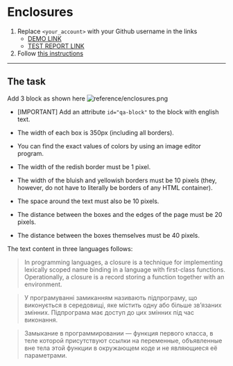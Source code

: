 # Enclosures
1. Replace `<your_account>` with your Github username in the links
    - [DEMO LINK](https://cursorksu.github.io/layout_enclosures/) <br>
    - [TEST REPORT LINK](https://cursorksu.github.io/layout_enclosures/report/html_report/)
2. Follow [this instructions](https://mate-academy.github.io/layout_task-guideline/)
___

## The task
Add 3 block as shown here ![reference/enclosures.png](reference/enclosures.png)
* [IMPORTANT] Add an attribute `id="qa-block"` to the block with english text.

* The width of each box is 350px (including all borders).
* You can find the exact values of colors by using an image editor program.
* The width of the redish border must be 1 pixel.
* The width of the bluish and yellowish borders must be 10 pixels (they, however, 
do not have to literally be borders of any HTML container).
* The space around the text must also be 10 pixels.
* The distance between the boxes and the edges of the page must be 20 pixels.
* The distance between the boxes themselves must be 40 pixels.

The text content in three languages follows:

> In programming languages, a closure is a technique for implementing lexically 
scoped name binding in a language with first-class functions. Operationally, a 
closure is a record storing a function together with an environment.

> У програмуванні замиканням називають підпрограму, що виконується в середовищі, 
яке містить одну або більше зв’язаних змінних. Підпрограма має доступ до цих 
змінних під час виконання.

> Замыкание в программировании — функция первого класса, в теле которой 
присутствуют ссылки на переменные, объявленные вне тела этой функции в 
окружающем коде и не являющиеся её параметрами. 
